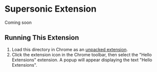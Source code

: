 # Supersonic Extension
Coming soon

## Running This Extension

1. Load this directory in Chrome as an [unpacked extension](https://developer.chrome.com/docs/extensions/mv3/getstarted/development-basics/#load-unpacked).
2. Click the extension icon in the Chrome toolbar, then select the "Hello Extensions" extension. A popup will appear displaying the text "Hello Extensions".
